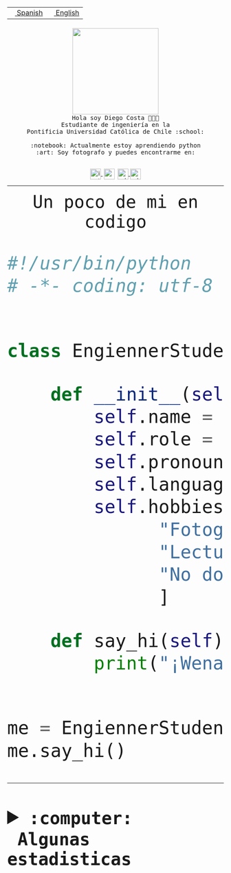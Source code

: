 <table border="0"  align="right">
 <tr><td><a href="README.md"><img src="https://upload.wikimedia.org/wikipedia/commons/thumb/8/89/Bandera_de_Espa%C3%B1a.svg/1200px-Bandera_de_Espa%C3%B1a.svg.png" height="10"> Spanish</a></td>
 <td><a href="README.en.md"><img src="https://upload.wikimedia.org/wikipedia/commons/a/a4/Flag_of_the_United_States.svg" height="10"> English</a></td></tr>
</table><br><br><br>


<p align="center">
  <img src="https://github.com/diegocostares/diegocostares/blob/main/Images/aaa2.gif?raw=true" height="200px" weight="200px">
  <br><samp>
    Hola soy Diego Costa 👨🏻‍💻<br>
    Estudiante de ingeniería en la <br>
    Pontificia Universidad Católica de Chile :school:<br>
  <br>
    :notebook: Actualmente estoy aprendiendo python <br>
    :art: Soy fotografo y puedes encontrarme en: <br>
  <br></samp>
  
</p>

<p align="center">
   <a href="https://instagram.com/diegocosta_no" target="blank">
    <img 
    align="center" src="https://cdn.jsdelivr.net/npm/simple-icons@3.0.1/icons/instagram.svg" alt="instagram" height="25px" width="25px" />
  </a>
  <a style="border: 3px solid; color: white;"href="https://t.me/diegocosta_no" target="blank">
  <img
  align="center" alt="Telegram" width="25px" src="https://icons-for-free.com/iconfiles/png/512/Telegram-1324888767380505522.png" />
</a>
<a href="https://api.whatsapp.com/send?phone=56971897835&text=Hola!" target="blank">
  <img
  align="center" alt="wtsp" width="25px" src="https://img.icons8.com/pastel-glyph/2x/whatsapp--v2.png" />
</a>
<a href="https://www.linkedin.com/in/diego-costa-786249213/" target="blank">
  <img
  align="center" alt="wtsp" width="25px" src="https://img.icons8.com/metro/452/linkedin.png" />
</a>

  </a>
</p>

---


<p align="center"><font size="25"><samp>Un poco de mi en codigo</samp></front></p>


```python
#!/usr/bin/python
# -*- coding: utf-8 -*-


class EngiennerStudent:

    def __init__(self):
        self.name = "Diego Costa"
        self.role = "Estudiante"
        self.pronouns = "he/him"
        self.language_spoken = ["es_CL", "en_US"]
        self.hobbies = [
              "Fotografia",
              "Lectura",
              "No dormir",
              ]

    def say_hi(self):
        print("¡Wena mundo!")


me = EngiennerStudent()
me.say_hi()
```
---
<details>
  <summary><b><samp>:computer: &nbsp;Algunas estadisticas</samp></b></summary>
  <br/></p>

<!--START_SECTION:waka-->
![Code Time](http://img.shields.io/badge/Code%20Time-894%20hrs%2041%20mins-blue)

**Soy nocturno 🦉** 

```text
🌞 Mañana                 9 commits           ░░░░░░░░░░░░░░░░░░░░░░░░░   00.35 % 
🌆 Día                    785 commits         ████████░░░░░░░░░░░░░░░░░   30.71 % 
🌃 Tarde                  1104 commits        ███████████░░░░░░░░░░░░░░   43.19 % 
🌙 Noche                  658 commits         ██████░░░░░░░░░░░░░░░░░░░   25.74 % 
```
📅 **Soy más productivo los Martes** 

```text
Lunes                    396 commits         ████░░░░░░░░░░░░░░░░░░░░░   15.49 % 
Martes                   518 commits         █████░░░░░░░░░░░░░░░░░░░░   20.27 % 
Miércoles                327 commits         ███░░░░░░░░░░░░░░░░░░░░░░   12.79 % 
Jueves                   310 commits         ███░░░░░░░░░░░░░░░░░░░░░░   12.13 % 
Viernes                  408 commits         ████░░░░░░░░░░░░░░░░░░░░░   15.96 % 
Sábado                   217 commits         ██░░░░░░░░░░░░░░░░░░░░░░░   08.49 % 
Domingo                  380 commits         ████░░░░░░░░░░░░░░░░░░░░░   14.87 % 
```


📊 **Esta semana me dediqué a** 

```text
🐱‍💻 Proyectos: 
2023-1-S4-Grupo2-Scraper 17 hrs 3 mins       ████████████░░░░░░░░░░░░░   49.68 % 
2023-1-S4-Grupo2-Backend 5 hrs 55 mins       ████░░░░░░░░░░░░░░░░░░░░░   17.24 % 
CAPSTONE                 2 hrs 48 mins       ██░░░░░░░░░░░░░░░░░░░░░░░   08.20 % 
2023-1-S4-Grupo2-IA      2 hrs               █░░░░░░░░░░░░░░░░░░░░░░░░   05.85 % 
Estocasticos control 9may1 hr 37 mins        █░░░░░░░░░░░░░░░░░░░░░░░░   04.73 % 
```


 Last Updated on 07/05/2023 14:16:13 UTC
<!--END_SECTION:waka-->
  
  

<p align="center"> <img src="https://github-readme-stats.vercel.app/api?username=diegocostares&show_icons=true&theme=ayu-mirage" alt="abhisheknaiidu" /></p>
 
</details>
